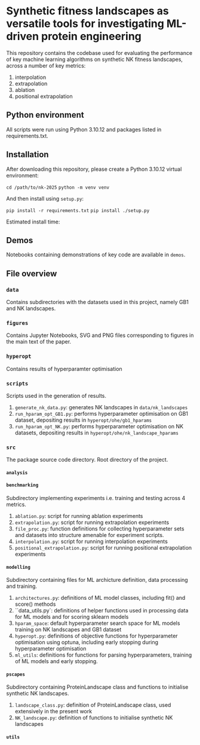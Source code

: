 # Synthetic fitness landscapes as versatile tools for investigating ML-driven protein engineering 

This repository contains the codebase used for evaluating the performance of key machine learning algorithms on synthetic NK fitness landscapes, across a number of key metrics: 

1. interpolation
2. extrapolation
3. ablation
4. positional extrapolation 

## Python environment 
All scripts were run using Python 3.10.12 and packages listed in requirements.txt. 

## Installation
After downloading this repository, please create a Python 3.10.12 virtual environment: 

`cd /path/to/nk-2025`
`python -m venv venv`


And then install using `setup.py`: 

`pip install -r requirements.txt`
`pip install ./setup.py`

Estimated install time: 

## Demos 
Notebooks containing demonstrations of key code are available in `demos`. 



## File overview 

### `data`
Contains subdirectories with the datasets used in this project, namely GB1 and NK landscapes. 

### `figures`
Contains Jupyter Notebooks, SVG and PNG files corresponding to figures in the main text of the paper. 

### `hyperopt`
Contains results of hyperparamter optimisation 

### `scripts`
Scripts used in the generation of results. 

1. `generate_nk_data.py`: generates NK landscapes in `data/nk_landscapes`
2. `run_hparam_opt_GB1.py`: performs hyperparameter optimisation on GB1 dataset, depositing results in `hyperopt/ohe/gb1_hparams`
3. `run_hparam_opt_NK.py`: performs hyperparameter optimisation on NK datasets, depositing results in `hyperopt/ohe/nk_landscape_hparams`



### `src`
The package source code directory. Root directory of the project. 

#### `analysis`

#### `benchmarking`
Subdirectory implementing experiments i.e. training and testing across 4 metrics. 
1. `ablation.py`: script for running ablation experiments 
2. `extrapolation.py`: script for running extrapolation experiments 
3. `file_proc.py`: function definitions for collecting hyperparameter sets and datasets into structure amenable for experiment scripts. 
4. `interpolation.py`: script for running interpolation experiments 
5. `positional_extrapolation.py`: script for running positional extrapolation experiments

#### `modelling`
Subdirectory containing files for ML archicture definition, data processing and training. 
1. `architectures.py`: definitions of ML model classes, including fit() and score() methods
2. ``data_utils.py`: definitions of helper functions used in processing data for ML models and for scoring sklearn models 
3. `hparam_space`: default hyperparameter search space for ML models training on NK landscapes and GB1 dataset
4. `hyperopt.py`: definitions of objective functions for hyperparameter optimisation using optuna, including early stopping during hyperparameter optimisation 
5. `ml_utils`: definitions for functions for parsing hyperparameters, training of ML models and early stopping. 

#### `pscapes`
Subdirectory containing ProteinLandscape class and functions to initialise synthetic NK landscapes. 
1. `landscape_class.py`: definition of ProteinLandscape class, used extensively in the present work 
2. `NK_landscape.py`: definition of functions to initialise synthetic NK landscapes


#### `utils`



